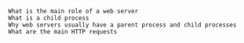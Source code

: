 

    What is the main role of a web server
    What is a child process
    Why web servers usually have a parent process and child processes
    What are the main HTTP requests

